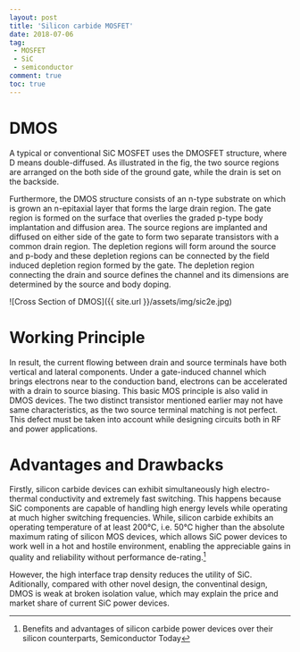 ```yaml
---
layout: post
title: 'Silicon carbide MOSFET'
date: 2018-07-06
tag: 
 - MOSFET
 - SiC
 - semiconductor
comment: true
toc: true
---
```


# DMOS

A typical or conventional SiC MOSFET uses the DMOSFET structure, where D means double-diffused. As illustrated in the fig, the two source regions are arranged on the both side of the ground gate, while the drain is set on the backside. 
<!-- more -->
Furthermore,  the DMOS structure consists of an n-type substrate on which is grown an n-epitaxial layer that forms the large drain region. The gate region is formed on the surface that overlies the graded p-type body implantation and diffusion area. The source regions are implanted and diffused on either side of the gate to form two separate transistors with a common drain region. The depletion regions will form around the source and p-body and these depletion regions can be connected by the field induced depletion region formed by the gate. The depletion region connecting the drain and source defines the channel and its dimensions are determined by the source and body doping.

![Cross Section of DMOS]({{ site.url }}/assets/img/sic2e.jpg)

# Working Principle

In result, the current flowing between drain and source terminals have both vertical and lateral components. Under a gate-induced channel which brings electrons near to the conduction band, electrons can be accelerated with a drain to source biasing. This basic MOS principle is also valid in DMOS devices. The two distinct transistor mentioned earlier may not have same characteristics, as the two source terminal matching is not perfect. This defect must be taken into account while designing circuits both in RF and power applications.

# Advantages and Drawbacks

Firstly, silicon carbide devices can exhibit simultaneously high electro-thermal conductivity and extremely fast switching. This happens because SiC components are capable of handling high energy levels while operating at much higher switching frequencies. While, silicon carbide exhibits an operating temperature of at least 200°C, i.e. 50°C higher than the absolute maximum rating of silicon MOS devices, which allows SiC power devices to work well in a hot and hostile environment, enabling the appreciable gains in quality and reliability without performance de-rating.[^bene]

However, the high interface trap density reduces the utility of SiC. Aditionally, compared with other novel design, the conventinal design, DMOS is weak at broken isolation value, which may explain the price and market share of current SiC power devices.

[^bene]: Benefits and advantages of silicon carbide power devices over their silicon counterparts, Semiconductor Today